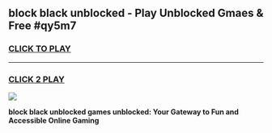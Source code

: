 
## block black unblocked - Play Unblocked Gmaes & Free #qy5m7
<h3>
<a href="https://news.freeplayer.one?title=block_black_unblocked&ref=24F">CLICK TO PLAY</a></h3>
<hr>

<h3>
<a href="https://news.freeplayer.one?title=block_black_unblocked&ref=24F">CLICK 2 PLAY</a>
  
</h3>

<a href="https://news.freeplayer.one?title=block_black_unblocked&ref=24F/"><img src="https://clearcache.store/games.png"></a>


**block black unblocked games unblocked: Your Gateway to Fun and Accessible Online Gaming**
